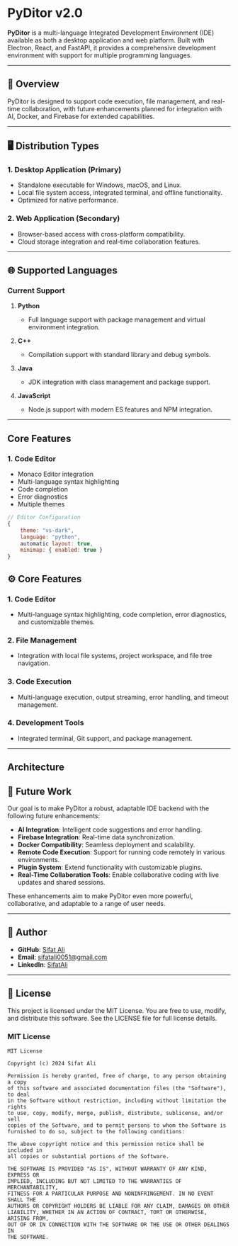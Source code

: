 # PyDitor v2.0

**PyDitor** is a multi-language Integrated Development Environment (IDE) available as both a desktop application and web platform. Built with Electron, React, and FastAPI, it provides a comprehensive development environment with support for multiple programming languages.

---

## 📖 Overview

PyDitor is designed to support code execution, file management, and real-time collaboration, with future enhancements planned for integration with AI, Docker, and Firebase for extended capabilities.

---

## 🖥️ Distribution Types

### 1. Desktop Application (Primary)
- Standalone executable for Windows, macOS, and Linux.
- Local file system access, integrated terminal, and offline functionality.
- Optimized for native performance.

### 2. Web Application (Secondary)
- Browser-based access with cross-platform compatibility.
- Cloud storage integration and real-time collaboration features.

---

## 🌐 Supported Languages

### Current Support
1. **Python**
   - Full language support with package management and virtual environment integration.

2. **C++**
   - Compilation support with standard library and debug symbols.

3. **Java**
   - JDK integration with class management and package support.

4. **JavaScript**
   - Node.js support with modern ES features and NPM integration.

---
## Core Features

### 1. Code Editor
- Monaco Editor integration
- Multi-language syntax highlighting
- Code completion
- Error diagnostics
- Multiple themes
```javascript
// Editor Configuration
{
    theme: "vs-dark",
    language: "python",
    automatic layout: true,
    minimap: { enabled: true }
}
```
## ⚙️ Core Features

### 1. Code Editor
- Multi-language syntax highlighting, code completion, error diagnostics, and customizable themes.

### 2. File Management
- Integration with local file systems, project workspace, and file tree navigation.

### 3. Code Execution
- Multi-language execution, output streaming, error handling, and timeout management.

### 4. Development Tools
- Integrated terminal, Git support, and package management.

---
## Architecture

## 🚀 Future Work

Our goal is to make PyDitor a robust, adaptable IDE backend with the following future enhancements:

- **AI Integration**: Intelligent code suggestions and error handling.
- **Firebase Integration**: Real-time data synchronization.
- **Docker Compatibility**: Seamless deployment and scalability.
- **Remote Code Execution**: Support for running code remotely in various environments.
- **Plugin System**: Extend functionality with customizable plugins.
- **Real-Time Collaboration Tools**: Enable collaborative coding with live updates and shared sessions.

These enhancements aim to make PyDitor even more powerful, collaborative, and adaptable to a range of user needs.

---

## 👤 Author

- **GitHub**: [Sifat Ali](https://github.com/SifatAli008)
- **Email**: sifatali0051@gmail.com
- **LinkedIn**: [SifatAli](https://www.linkedin.com/in/sifat-ali/)

---

## 📜 License

This project is licensed under the MIT License. You are free to use, modify, and distribute this software. See the LICENSE file for full license details.

### MIT License

```plaintext
MIT License

Copyright (c) 2024 Sifat Ali

Permission is hereby granted, free of charge, to any person obtaining a copy
of this software and associated documentation files (the "Software"), to deal
in the Software without restriction, including without limitation the rights
to use, copy, modify, merge, publish, distribute, sublicense, and/or sell
copies of the Software, and to permit persons to whom the Software is
furnished to do so, subject to the following conditions:

The above copyright notice and this permission notice shall be included in
all copies or substantial portions of the Software.

THE SOFTWARE IS PROVIDED "AS IS", WITHOUT WARRANTY OF ANY KIND, EXPRESS OR
IMPLIED, INCLUDING BUT NOT LIMITED TO THE WARRANTIES OF MERCHANTABILITY,
FITNESS FOR A PARTICULAR PURPOSE AND NONINFRINGEMENT. IN NO EVENT SHALL THE
AUTHORS OR COPYRIGHT HOLDERS BE LIABLE FOR ANY CLAIM, DAMAGES OR OTHER
LIABILITY, WHETHER IN AN ACTION OF CONTRACT, TORT OR OTHERWISE, ARISING FROM,
OUT OF OR IN CONNECTION WITH THE SOFTWARE OR THE USE OR OTHER DEALINGS IN
THE SOFTWARE.
